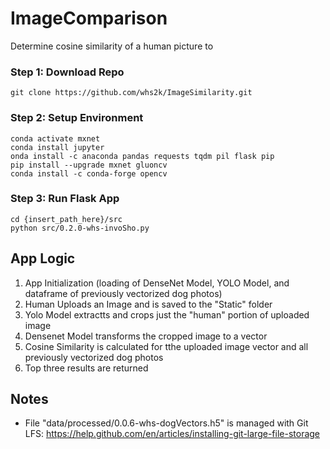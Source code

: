 # ImageComparison
Determine cosine similarity of a human picture to

### Step 1: Download Repo
```
git clone https://github.com/whs2k/ImageSimilarity.git
```
### Step 2: Setup Environment

```conda create --name mxnet
conda activate mxnet
conda install jupyter
onda install -c anaconda pandas requests tqdm pil flask pip
pip install --upgrade mxnet gluoncv
conda install -c conda-forge opencv
```
### Step 3: Run Flask App
```
cd {insert_path_here}/src
python src/0.2.0-whs-invoSho.py
```

## App Logic
1. App Initialization (loading of DenseNet Model, YOLO Model, and dataframe of previously vectorized dog photos)
2. Human Uploads an Image and is saved to the "Static" folder
3. Yolo Model extractts and crops just the "human" portion of uploaded image
4. Densenet Model transforms the cropped image to a vector
5. Cosine Similarity is calculated for tthe uploaded image vector and all previously vectorized dog photos
6. Top three results are returned 

## Notes
- File "data/processed/0.0.6-whs-dogVectors.h5" is managed with Git LFS: https://help.github.com/en/articles/installing-git-large-file-storage
